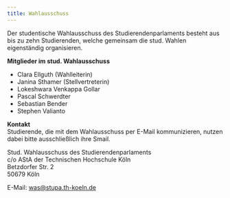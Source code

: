 ```yaml
---
title: Wahlausschuss
---
```


Der studentische Wahlausschuss des Studierendenparlaments besteht aus bis zu zehn Studierenden, welche gemeinsam die stud. Wahlen eigenständig organisieren.

**Mitglieder im stud. Wahlausschuss**

- Clara Ellguth (Wahlleiterin)
- Janina Sthamer (Stellvertreterin)
- Lokeshwara Venkappa Gollar
- Pascal Schwerdter
- Sebastian Bender
- Stephen Valianto

**Kontakt**  
Studierende, die mit dem Wahlausschuss per E-Mail kommunizieren, nutzen dabei bitte ausschließlich ihre Smail.

Stud. Wahlausschuss des Studierendenparlaments  
c/o AStA der Technischen Hochschule Köln  
Betzdorfer Str. 2  
50679 Köln

E-Mail: was@stupa.th-koeln.de
